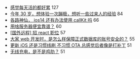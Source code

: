 - [感觉每天活的都好累](https://www.v2ex.com/t/766048) 127
- [今年 30 岁，想体验一次蹦极，想听一些过来人的经验](https://www.v2ex.com/t/766085) 84
- [各路神仙， ios14 还有办法使用 callKit 吗](https://www.v2ex.com/t/766054) 66
- [用啥服务器便宜靠谱？](https://www.v2ex.com/t/766000) 60
- [[国外远程] 招 react 职位](https://www.v2ex.com/t/766089) 57
- [大家 web 开发时，是怎么样保障正式数据库的账号安全的？](https://www.v2ex.com/t/766088) 55
- [更新 iOS 还是习惯线刷 不习惯 OTA 总感觉后者像是打补丁](https://www.v2ex.com/t/766024) 51
- [无线充电，是不是鸡肋？](https://www.v2ex.com/t/766163) 51